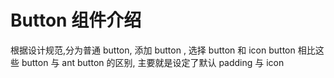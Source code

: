 # Button 组件介绍

根据设计规范,分为普通 button, 添加 button , 选择 button 和 icon button
相比这些 button 与 ant button 的区别, 主要就是设定了默认 padding 与 icon
